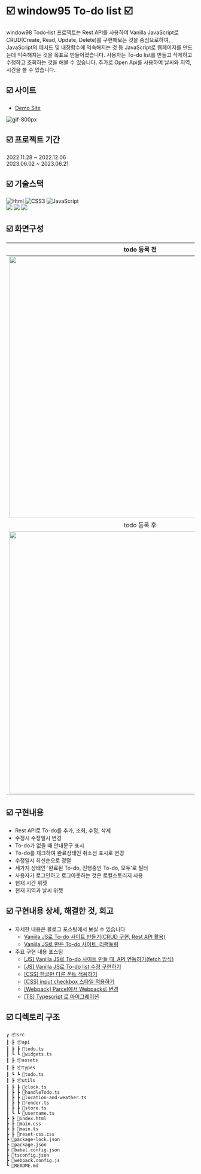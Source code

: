 # ☑️ window95 To-do list ☑️

window98 Todo-list 프로젝트는 Rest API를 사용하여 Vanilla JavaScript로 CRUD(Create, Read, Update, Delete)를 구현해보는 것을 중심으로하여, JavaScript의 메서드 및 내장함수에 익숙해지는 것 등 JavaScript로 웹페이지를 만드는데 익숙해지는 것을 목표로 만들어졌습니다. 사용자는 To-do list를 만들고 삭제하고 수정하고 조회하는 것을 해볼 수 있습니다. 추가로 Open Api를 사용하여 날씨와 지역, 시간을 볼 수 있습니다.

## ☑️ 사이트

- [Demo Site](https://window98-todolist-with-kitty.netlify.app/)

![gif-800px](https://velog.velcdn.com/images/eun0leee/post/ef2e9b2a-eea8-4628-93c5-afc286a8227a/image.gif)

## ☑️ 프로젝트 기간

2022.11.28 ~ 2022.12.06  
2023.06.02 ~ 2023.06.21

## ☑️ 기술스택

<img alt="Html" src ="https://img.shields.io/badge/HTML-E34F26.svg?&style=for-the-badge&logo=HTML5&logoColor=white"/> <img alt="CSS3" src ="https://img.shields.io/badge/CSS3-FF9933.svg?&style=for-the-badge&logo=CSS3&logoColor=white"/> <img alt="JavaScript" src ="https://img.shields.io/badge/JavaScript-F7DF1E.svg?&style=for-the-badge&logo=JavaScript&logoColor=white"/><br> <img src="https://img.shields.io/badge/typescript-3178C6?style=for-the-badge&logo=typescript&logoColor=white"> <img src="https://img.shields.io/badge/Webpack-8DD6F9?style=for-the-badge&logo=Webpack&logoColor=white"> <img src="https://img.shields.io/badge/.ENV-ECD53F?style=for-the-badge&logo=.ENV&logoColor=white">

## ☑️ 화면구성

|                                                         todo 등록 전                                                         |
| :--------------------------------------------------------------------------------------------------------------------------: |
| <img width="700" src="https://velog.velcdn.com/images/eun0leee/post/4611f7fb-3a62-4b21-9807-f157251719c8/image.png"/> |
|                                                         todo 등록 후                                                         |
| <img width="700" src="https://velog.velcdn.com/images/eun0leee/post/e5862e06-0e1b-4959-9c85-c236ffe1e166/image.png"/> |

## ☑️ 구현내용

- Rest API로 To-do를 추가, 조회, 수정, 삭제
- 수정시 수정일시 변경
- To-do가 없을 때 안내문구 표시
- To-do를 체크하여 완료상태인 취소선 표시로 변경
- 수정일시 최신순으로 정렬
- 세가지 상태인 '완료된 To-do, 진행중인 To-do, 모두'로 필터
- 사용자가 로그인하고 로그아웃하는 것은 로컬스토리지 사용
- 현재 시간 위젯
- 현재 지역과 날씨 위젯

## ☑️ 구현내용 상세, 해결한 것, 회고

- 자세한 내용은 블로그 포스팅에서 보실 수 있습니다
  - [Vaniila JS로 To-do 사이트 만들기(CRUD 구현, Rest API 활용)](https://velog.io/@eun0leee/todo)
  - [Vaniila JS로 만든 To-do 사이트, 리팩토링](https://velog.io/@eun0leee/Vaniila-JS로-만든-To-do-사이트-리팩토링)
- 주요 구현 내용 포스팅
  - [[JS] Vanilla JS로 To-do 사이트 만들 때, API 연동하기(fetch 방식)](https://velog.io/@eun0leee/JS-To-do-사이트-만들-때-API-연동하기)
  - [[JS] Vanilla JS로 To-do list 수정 구현하기](https://velog.io/@eun0leee/JS-Vanilla-JS로-To-do-list-수정-구현하기)
  - [[CSS] 한글만 다른 폰트 적용하기](https://velog.io/@eun0leee/CSS-다른-폰트-적용)
  - [[CSS] input checkbox 스타일 적용하기](https://velog.io/@eun0leee/CSS-input-checkbox-스타일-적용하기)
  - [[Webpack] Parcel에서 Webpack로 변경](https://velog.io/@eun0leee/Webpack-Parcel에서-Webpack로-변경)
  - [[TS] Typescript 로 마이그레이션](https://velog.io/@eun0leee/TS-Typescript-로-마이그레이션)

## ☑️ 디렉토리 구조

```
┏ 📦src
┃ ┣ 📦api
┃ ┣ ┣ 📜todo.ts
┃ ┗ ┗ 📜widgets.ts
┃ ┣ 📦assets
┃ ┣ 📦types
┃ ┗ ┗ 📜todo.ts
┃ ┣ 📦utils
┃ ┣ ┣ 📜clock.ts
┃ ┣ ┣ 📜handleTodo.ts
┃ ┣ ┣ 📜location-and-weather.ts
┃ ┣ ┣ 📜render.ts
┃ ┣ ┣ 📜store.ts
┃ ┗ ┗ 📜username.ts
┣ ┣ 📜index.html
┣ ┣ 📜main.css
┣ ┣ 📜main.ts
┣ ┣ 📜reset-css.css
┣ 📜package-lock.json
┣ 📜package.json
┣ 📜babel.config.json
┣ 📜tsconfig.json
┣ 📜webpack.config.js
┗ 📜README.md
```
